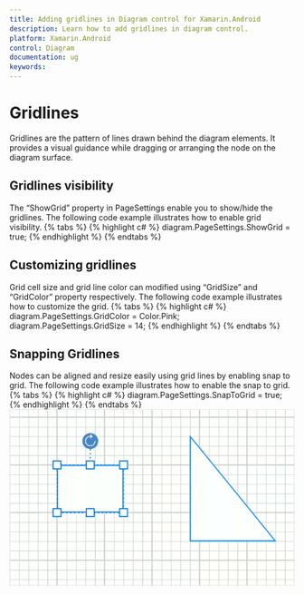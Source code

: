 ```yaml
---
title: Adding gridlines in Diagram control for Xamarin.Android
description: Learn how to add gridlines in diagram control.
platform: Xamarin.Android
control: Diagram
documentation: ug
keywords: 
---
```

# Gridlines
Gridlines are the pattern of lines drawn behind the diagram elements. It provides a visual guidance while dragging or arranging the node on the diagram surface.

## Gridlines visibility
The “ShowGrid” property in PageSettings enable you to show/hide the gridlines. The following code example illustrates how to enable grid visibility.
{% tabs %}
{% highlight c# %}
diagram.PageSettings.ShowGrid = true;
{% endhighlight %}
{% endtabs %}

## Customizing gridlines
Grid cell size and grid line color can modified using “GridSize” and “GridColor” property respectively. The following code example illustrates how to customize the grid.
{% tabs %}
{% highlight c# %}
diagram.PageSettings.GridColor = Color.Pink;
diagram.PageSettings.GridSize = 14;
{% endhighlight %}
{% endtabs %}

## Snapping Gridlines
Nodes can be aligned and resize easily using grid lines by enabling snap to grid. The following code example illustrates how to enable the snap to grid.
{% tabs %}
{% highlight c# %}
diagram.PageSettings.SnapToGrid = true;
{% endhighlight %}
{% endtabs %}
![](Gridlines_images/Gridlines.gif)

